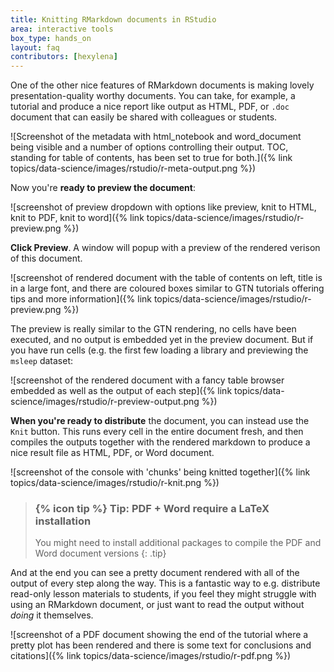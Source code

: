 ```yaml
---
title: Knitting RMarkdown documents in RStudio
area: interactive tools
box_type: hands_on
layout: faq
contributors: [hexylena]
---
```


One of the other nice features of RMarkdown documents is making lovely presentation-quality worthy documents. You can take, for example, a tutorial and produce a nice report like output as HTML, PDF, or `.doc` document that can easily be shared with colleagues or students.

![Screenshot of the metadata with html_notebook and word_document being visible and a number of options controlling their output. TOC, standing for table of contents, has been set to true for both.]({% link topics/data-science/images/rstudio/r-meta-output.png %})

Now you're **ready to preview the document**:

![screenshot of preview dropdown with options like preview, knit to HTML, knit to PDF, knit to word]({% link topics/data-science/images/rstudio/r-preview.png %})

**Click Preview**. A window will popup with a preview of the rendered verison of this document.

![screenshot of rendered document with the table of contents on left, title is in a large font, and there are coloured boxes similar to GTN tutorials offering tips and more information]({% link topics/data-science/images/rstudio/r-preview.png %})

The preview is really similar to the GTN rendering, no cells have been executed, and no output is embedded yet in the preview document. But if you have run cells (e.g. the first few loading a library and previewing the `msleep` dataset:

![screenshot of the rendered document with a fancy table browser embedded as well as the output of each step]({% link topics/data-science/images/rstudio/r-preview-output.png %})

**When you're ready to distribute** the document, you can instead use the `Knit` button. This runs every cell in the entire document fresh, and then compiles the outputs together with the rendered markdown to produce a nice result file as HTML, PDF, or Word document.

![screenshot of the console with 'chunks' being knitted together]({% link topics/data-science/images/rstudio/r-knit.png %})

> ### {% icon tip %} Tip: PDF + Word require a LaTeX installation
> You might need to install additional packages to compile the PDF and Word document versions
{: .tip}

And at the end you can see a pretty document rendered with all of the output of every step along the way. This is a fantastic way to e.g. distribute read-only lesson materials to students, if you feel they might struggle with using an RMarkdown document, or just want to read the output without *doing* it themselves.

![screenshot of a PDF document showing the end of the tutorial where a pretty plot has been rendered and there is some text for conclusions and citations]({% link topics/data-science/images/rstudio/r-pdf.png %})
